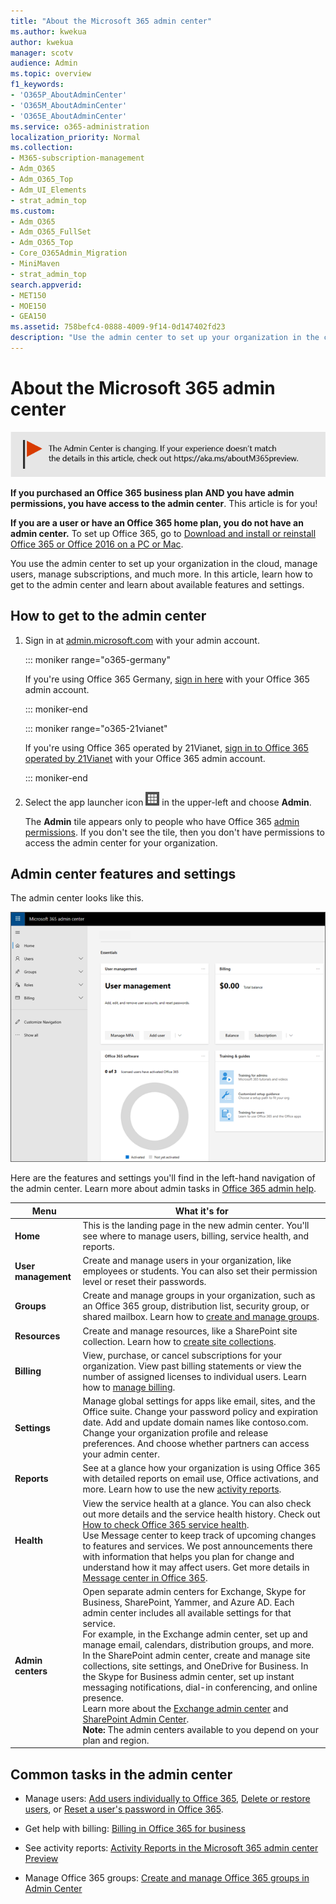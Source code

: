 ```yaml
---
title: "About the Microsoft 365 admin center"
ms.author: kwekua
author: kwekua
manager: scotv
audience: Admin
ms.topic: overview
f1_keywords:
- 'O365P_AboutAdminCenter'
- 'O365M_AboutAdminCenter'
- 'O365E_AboutAdminCenter'
ms.service: o365-administration
localization_priority: Normal
ms.collection: 
- M365-subscription-management
- Adm_O365
- Adm_O365_Top
- Adm_UI_Elements
- strat_admin_top
ms.custom:
- Adm_O365
- Adm_O365_FullSet
- Adm_O365_Top
- Core_O365Admin_Migration
- MiniMaven
- strat_admin_top
search.appverid:
- MET150
- MOE150
- GEA150
ms.assetid: 758befc4-0888-4009-9f14-0d147402fd23
description: "Use the admin center to set up your organization in the cloud, and manage users and subscriptions. Get started by signing in to the account with admin permissions."
---
```


# About the Microsoft 365 admin center

[![Label to let you know the Admin Center is changing and you can find more details at aka.ms/aboutM365preview.](../media/O365-Admin-AdminCenterChanging.png)](../microsoft-365-admin-center-preview.md)

**If you purchased an Office 365 business plan AND you have admin permissions, you have access to the admin center**. This article is for you! 

**If you are a user or have an Office 365 home plan, you do not have an admin center.** To set up Office 365, go to [Download and install or reinstall Office 365 or Office 2016 on a PC or Mac](https://support.office.com/article/4414eaaf-0478-48be-9c42-23adc4716658.aspx).

You use the admin center to set up your organization in the cloud, manage users, manage subscriptions, and much more. In this article, learn how to get to the admin center and learn about available features and settings.

## How to get to the admin center

1. Sign in at [admin.microsoft.com](https://admin.microsoft.com) with your admin account.
    
    ::: moniker range="o365-germany"

    If you're using Office 365 Germany, [sign in here](https://portal.office.de/) with your Office 365 admin account. 

    ::: moniker-end

    ::: moniker range="o365-21vianet"

    If you're using Office 365 operated by 21Vianet, [sign in to Office 365 operated by 21Vianet](https://login.partner.microsoftonline.cn) with your Office 365 admin account. 
    
    ::: moniker-end

2. Select the app launcher icon ![Office 365 app launcher icon](../media/0aaa6945-f9a4-4b13-bf5f-d5c5dbe978fb.png) in the upper-left and choose **Admin**.
    
    The **Admin** tile appears only to people who have Office 365 [admin permissions](../add-users/about-admin-roles.md). If you don't see the tile, then you don't have permissions to access the admin center for your organization.
    
## Admin center features and settings

The admin center looks like this.
  
![New admin center preview home page](../media/0b886dad-6238-48ae-8dda-3102b68fa9ae.png)
  
Here are the features and settings you'll find in the left-hand navigation of the admin center. Learn more about admin tasks in [Office 365 admin help](https://support.office.com/article/17d3ff3f-3601-466e-b5a1-482b31cfb791.aspx).
  


|**Menu**|**What it's for**|
|-----|-----|
|**Home** <br/> |This is the landing page in the new admin center. You'll see where to manage users, billing, service health, and reports.  <br/> |
|**User management** <br/> |Create and manage users in your organization, like employees or students. You can also set their permission level or reset their passwords.  <br/> |
|**Groups** <br/> |Create and manage groups in your organization, such as an Office 365 group, distribution list, security group, or shared mailbox. Learn how to [create and manage groups](../create-groups/create-groups.md).  <br/> |
|**Resources** <br/> |Create and manage resources, like a SharePoint site collection. Learn how to [create site collections](https://support.office.com/article/3a3d7ab9-5d21-41f1-b4bd-5200071dd539.aspx).  <br/> |
|**Billing** <br/> |View, purchase, or cancel subscriptions for your organization. View past billing statements or view the number of assigned licenses to individual users. Learn how to [manage billing](../subscriptions-and-billing/subscriptions-and-billing.md).  <br/> |
|**Settings** <br/> |Manage global settings for apps like email, sites, and the Office suite. Change your password policy and expiration date. Add and update domain names like contoso.com. Change your organization profile and release preferences. And choose whether partners can access your admin center.  <br/> |
|**Reports** <br/> |See at a glance how your organization is using Office 365 with detailed reports on email use, Office activations, and more. Learn how to use the new [activity reports](../activity-reports/activity-reports.md).  <br/> |
|**Health** <br/> |View the service health at a glance. You can also check out more details and the service health history. Check out [How to check Office 365 service health](https://support.office.com/article/932AD3AD-533C-418A-B938-6E44E8BC33B0).  <br/> Use Message center to keep track of upcoming changes to features and services. We post announcements there with information that helps you plan for change and understand how it may affect users. Get more details in [Message center in Office 365](../manage/message-center.md).  <br/> |
|**Admin centers** <br/> |Open separate admin centers for Exchange, Skype for Business, SharePoint, Yammer, and Azure AD. Each admin center includes all available settings for that service.  <br/> For example, in the Exchange admin center, set up and manage email, calendars, distribution groups, and more. In the SharePoint admin center, create and manage site collections, site settings, and OneDrive for Business. In the Skype for Business admin center, set up instant messaging notifications, dial-in conferencing, and online presence.  <br/> Learn more about the [Exchange admin center](https://go.microsoft.com/fwlink/p/?LinkID=271807) and [SharePoint Admin Center](https://support.office.com/article/79eb0420-8cbd-4bcb-a90b-ddc7d3ab4b3a.aspx).<br/> **Note:** The admin centers available to you depend on your plan and region.           |
   
## Common tasks in the admin center

- Manage users: [Add users individually to Office 365](../add-users/add-users.md), [Delete or restore users](../add-users/delete-a-user.md), or [Reset a user's password in Office 365](../add-users/reset-passwords.md).
    
- Get help with billing: [Billing in Office 365 for business](../subscriptions-and-billing/subscriptions-and-billing.md)
    
- See activity reports: [Activity Reports in the Microsoft 365 admin center Preview](../activity-reports/activity-reports.md)
    
- Manage Office 365 groups: [Create and manage Office 365 groups in Admin Center](../create-groups/create-groups.md)
    

